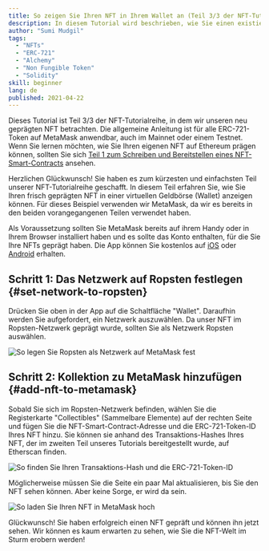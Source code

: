 ```yaml
---
title: So zeigen Sie Ihren NFT in Ihrem Wallet an (Teil 3/3 der NFT-Tutorialreihe)
description: In diesem Tutorial wird beschrieben, wie Sie einen existierenden NFT auf MetaMask einsehen können.
author: "Sumi Mudgil"
tags:
  - "NFTs"
  - "ERC-721"
  - "Alchemy"
  - "Non Fungible Token"
  - "Solidity"
skill: beginner
lang: de
published: 2021-04-22
---
```


Dieses Tutorial ist Teil 3/3 der NFT-Tutorialreihe, in dem wir unseren neu geprägten NFT betrachten. Die allgemeine Anleitung ist für alle ERC-721-Token auf MetaMask anwendbar, auch im Mainnet oder einem Testnet. Wenn Sie lernen möchten, wie Sie Ihren eigenen NFT auf Ethereum prägen können, sollten Sie sich [Teil 1 zum Schreiben und Bereitstellen eines NFT-Smart-Contracts](/developers/tutorials/how-to-write-and-deploy-an-nft) ansehen.

Herzlichen Glückwunsch! Sie haben es zum kürzesten und einfachsten Teil unserer NFT-Tutorialreihe geschafft. In diesem Teil erfahren Sie, wie Sie Ihren frisch geprägten NFT in einer virtuellen Geldbörse (Wallet) anzeigen können. Für dieses Beispiel verwenden wir MetaMask, da wir es bereits in den beiden vorangegangenen Teilen verwendet haben.

Als Voraussetzung sollten Sie MetaMask bereits auf ihrem Handy oder in Ihrem Browser installiert haben und es sollte das Konto enthalten, für die Sie Ihre NFTs geprägt haben. Die App können Sie kostenlos auf [iOS](https://apps.apple.com/us/app/metamask-blockchain-wallet/id1438144202) oder [Android](https://play.google.com/store/apps/details?id=io.metamask&hl=de_US&gl=US) erhalten.

## Schritt 1: Das Netzwerk auf Ropsten festlegen {#set-network-to-ropsten}

Drücken Sie oben in der App auf die Schaltfläche "Wallet". Daraufhin werden Sie aufgefordert, ein Netzwerk auszuwählen. Da unser NFT im Ropsten-Netzwerk geprägt wurde, sollten Sie als Netzwerk Ropsten auswählen.

![So legen Sie Ropsten als Netzwerk auf MetaMask fest](./goerliMetamask.gif)

## Schritt 2: Kollektion zu MetaMask hinzufügen {#add-nft-to-metamask}

Sobald Sie sich im Ropsten-Netzwerk befinden, wählen Sie die Registerkarte "Collectibles" (Sammelbare Elemente) auf der rechten Seite und fügen Sie die NFT-Smart-Contract-Adresse und die ERC-721-Token-ID Ihres NFT hinzu. Sie können sie anhand des Transaktions-Hashes Ihres NFT, der im zweiten Teil unseres Tutorials bereitgestellt wurde, auf Etherscan finden.

![So finden Sie Ihren Transaktions-Hash und die ERC-721-Token-ID](./findNFTEtherscan.png)

Möglicherweise müssen Sie die Seite ein paar Mal aktualisieren, bis Sie den NFT sehen können. Aber keine Sorge, er wird da sein<Emoji text="😄" size={1} />.

![So laden Sie Ihren NFT in MetaMask hoch](./findNFTMetamask.gif)

Glückwunsch! Sie haben erfolgreich einen NFT gepräft und können ihn jetzt sehen. Wir können es kaum erwarten zu sehen, wie Sie die NFT-Welt im Sturm erobern werden!
